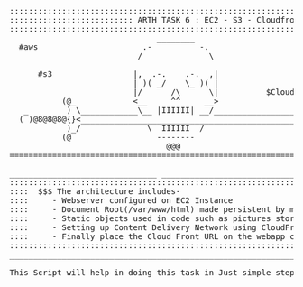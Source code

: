 <pre>
::::::::::::::::::::::::::::::::::::::::::::::::::::::::::::::::::::::::::::::::::::::::::::::::::::::::::::::
:::::::::::::::::::::::::: ARTH TASK 6 : EC2 - S3 - Cloudfront Integration Script ::::::::::::::::::::::::::::
::::::::::::::::::::::::::::::::::::::::::::::::::::::::::::::::::::::::::::::::::::::::::::::::::::::::::::::
                               ________
  #aws                      .-          -.
                           /              \    
                                                                            ####  copyright@ KAUSHAL SONI
      #s3                 |,  .-.    .-.  ,|    
                          | )( _/    \_ )( |
                          |/      /\      \|          $Cloudfront
           (@_            <__     ^^     __> 
   _        ) \____________\__ |IIIIII| __/_________________________________________
  ( )@8@8@8@{}<______________________________________________________________________>
            )_/              \  IIIIII  /                                     ::::::
           (@                  --------                                           ::
                                 @@@
=============================================================================================================

_______________________________ __________________________________[ TASK DESCRIPTION ]
::::::::::::::::::::::::::::::::::::::::::::::::::::::::::::::::::::::::::::::::::::::::::::::::::::::::::::
::::  $$$ The architecture includes- 
::::     - Webserver configured on EC2 Instance
::::     - Document Root(/var/www/html) made persistent by mounting on EBS Block Device.
::::     - Static objects used in code such as pictures stored in S3
::::     - Setting up Content Delivery Network using CloudFront and using the origin domain as S3 bucket. 
::::     - Finally place the Cloud Front URL on the webapp code for security and low latency.
:::::::::::::::::::::::::::::::::::::::::::::::::::::::::::::::::::::::::::::::::::::::::::::::::::::::::::
___________________________________________________________________________________________________________

This Script will help in doing this task in Just simple steps. So, lets disscuss :
</pre>
